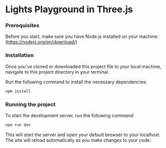 # Lights Playground in Three.js

### Prerequisites
Before you start, make sure you have Node.js installed on your machine: (https://nodejs.org/en/download/)

### Installation
Once you've cloned or downloaded this project file to your local machine, navigate to this project directory in your terminal.

Run the following command to install the necessary dependencies:

``` bash
npm install
```
### Running the project
To start the development server, run the following command:

``` bash
npm run dev
```
This will start the server and open your default browser to your localhost. The site will reload automatically as you make changes to your code.